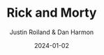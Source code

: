 ---
title: Rick and Morty
subtitle: Justin Roiland & Dan Harmon
type: tv
date: 2024-01-02
link: https://www.adultswim.com/videos/rick-and-morty
image: ./images/rick-morty.jpg
year: 2013-
---